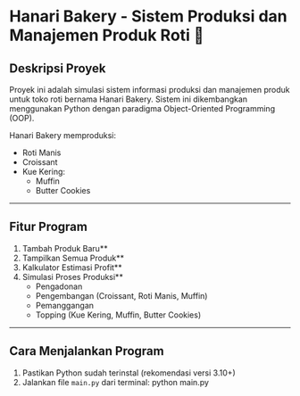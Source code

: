 # Hanari Bakery - Sistem Produksi dan Manajemen Produk Roti 🍞

## Deskripsi Proyek

Proyek ini adalah simulasi sistem informasi produksi dan manajemen produk untuk toko roti bernama Hanari Bakery. Sistem ini dikembangkan menggunakan Python dengan paradigma Object-Oriented Programming (OOP).

Hanari Bakery memproduksi:
- Roti Manis
- Croissant
- Kue Kering:
  - Muffin
  - Butter Cookies

---

## Fitur Program

1. Tambah Produk Baru**
2. Tampilkan Semua Produk**
3. Kalkulator Estimasi Profit**
4. Simulasi Proses Produksi**
   - Pengadonan
   - Pengembangan (Croissant, Roti Manis, Muffin)
   - Pemanggangan
   - Topping (Kue Kering, Muffin, Butter Cookies)

---

## Cara Menjalankan Program

1. Pastikan Python sudah terinstal (rekomendasi versi 3.10+)
2. Jalankan file `main.py` dari terminal:
   python main.py
